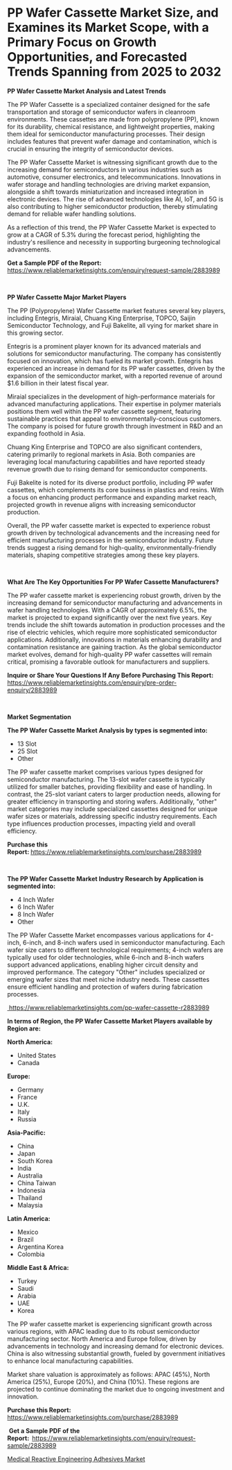 <p><h1>PP Wafer Cassette Market Size, and Examines its Market Scope, with a Primary Focus on Growth Opportunities, and Forecasted Trends Spanning from 2025 to 2032</h1></p><p><strong>PP Wafer Cassette Market Analysis and Latest Trends</strong></p>
<p><p>The PP Wafer Cassette is a specialized container designed for the safe transportation and storage of semiconductor wafers in cleanroom environments. These cassettes are made from polypropylene (PP), known for its durability, chemical resistance, and lightweight properties, making them ideal for semiconductor manufacturing processes. Their design includes features that prevent wafer damage and contamination, which is crucial in ensuring the integrity of semiconductor devices.</p><p>The PP Wafer Cassette Market is witnessing significant growth due to the increasing demand for semiconductors in various industries such as automotive, consumer electronics, and telecommunications. Innovations in wafer storage and handling technologies are driving market expansion, alongside a shift towards miniaturization and increased integration in electronic devices. The rise of advanced technologies like AI, IoT, and 5G is also contributing to higher semiconductor production, thereby stimulating demand for reliable wafer handling solutions.</p><p>As a reflection of this trend, the PP Wafer Cassette Market is expected to grow at a CAGR of 5.3% during the forecast period, highlighting the industry's resilience and necessity in supporting burgeoning technological advancements.</p></p>
<p><strong>Get a Sample PDF of the Report:&nbsp;</strong> <a href="https://www.reliablemarketinsights.com/enquiry/request-sample/2883989?utm_campaign=2214&utm_medium=2&utm_source=Github&utm_content=ia&utm_term=13032025&utm_id=pp-wafer-cassette">https://www.reliablemarketinsights.com/enquiry/request-sample/2883989</a></p>
<p>&nbsp;</p>
<p><strong>PP Wafer Cassette Major Market Players</strong></p>
<p><p>The PP (Polypropylene) Wafer Cassette market features several key players, including Entegris, Miraial, Chuang King Enterprise, TOPCO, Saijin Semiconductor Technology, and Fuji Bakelite, all vying for market share in this growing sector. </p><p>Entegris is a prominent player known for its advanced materials and solutions for semiconductor manufacturing. The company has consistently focused on innovation, which has fueled its market growth. Entegris has experienced an increase in demand for its PP wafer cassettes, driven by the expansion of the semiconductor market, with a reported revenue of around $1.6 billion in their latest fiscal year.</p><p>Miraial specializes in the development of high-performance materials for advanced manufacturing applications. Their expertise in polymer materials positions them well within the PP wafer cassette segment, featuring sustainable practices that appeal to environmentally-conscious customers. The company is poised for future growth through investment in R&D and an expanding foothold in Asia.</p><p>Chuang King Enterprise and TOPCO are also significant contenders, catering primarily to regional markets in Asia. Both companies are leveraging local manufacturing capabilities and have reported steady revenue growth due to rising demand for semiconductor components.</p><p>Fuji Bakelite is noted for its diverse product portfolio, including PP wafer cassettes, which complements its core business in plastics and resins. With a focus on enhancing product performance and expanding market reach, projected growth in revenue aligns with increasing semiconductor production.</p><p>Overall, the PP wafer cassette market is expected to experience robust growth driven by technological advancements and the increasing need for efficient manufacturing processes in the semiconductor industry. Future trends suggest a rising demand for high-quality, environmentally-friendly materials, shaping competitive strategies among these key players.</p></p>
<p>&nbsp;</p>
<p><strong>What Are The Key Opportunities For PP Wafer Cassette Manufacturers?</strong></p>
<p><p>The PP wafer cassette market is experiencing robust growth, driven by the increasing demand for semiconductor manufacturing and advancements in wafer handling technologies. With a CAGR of approximately 6.5%, the market is projected to expand significantly over the next five years. Key trends include the shift towards automation in production processes and the rise of electric vehicles, which require more sophisticated semiconductor applications. Additionally, innovations in materials enhancing durability and contamination resistance are gaining traction. As the global semiconductor market evolves, demand for high-quality PP wafer cassettes will remain critical, promising a favorable outlook for manufacturers and suppliers.</p></p>
<p><strong>Inquire or Share Your Questions If Any Before Purchasing This Report:</strong> <a href="https://www.reliablemarketinsights.com/enquiry/pre-order-enquiry/2883989?utm_campaign=2214&utm_medium=2&utm_source=Github&utm_content=ia&utm_term=13032025&utm_id=pp-wafer-cassette">https://www.reliablemarketinsights.com/enquiry/pre-order-enquiry/2883989</a></p>
<p>&nbsp;</p>
<p><strong>Market Segmentation</strong></p>
<p><strong>The PP Wafer Cassette Market Analysis by types is segmented into:</strong></p>
<p><ul><li>13 Slot</li><li>25 Slot</li><li>Other</li></ul></p>
<p><p>The PP wafer cassette market comprises various types designed for semiconductor manufacturing. The 13-slot wafer cassette is typically utilized for smaller batches, providing flexibility and ease of handling. In contrast, the 25-slot variant caters to larger production needs, allowing for greater efficiency in transporting and storing wafers. Additionally, "other" market categories may include specialized cassettes designed for unique wafer sizes or materials, addressing specific industry requirements. Each type influences production processes, impacting yield and overall efficiency.</p></p>
<p><strong>Purchase this Report:&nbsp;</strong><a href="https://www.reliablemarketinsights.com/purchase/2883989?utm_campaign=2214&utm_medium=2&utm_source=Github&utm_content=ia&utm_term=13032025&utm_id=pp-wafer-cassette">https://www.reliablemarketinsights.com/purchase/2883989</a></p>
<p>&nbsp;</p>
<p><strong>The PP Wafer Cassette Market Industry Research by Application is segmented into:</strong></p>
<p><ul><li>4 Inch Wafer</li><li>6 Inch Wafer</li><li>8 Inch Wafer</li><li>Other</li></ul></p>
<p><p>The PP Wafer Cassette Market encompasses various applications for 4-inch, 6-inch, and 8-inch wafers used in semiconductor manufacturing. Each wafer size caters to different technological requirements; 4-inch wafers are typically used for older technologies, while 6-inch and 8-inch wafers support advanced applications, enabling higher circuit density and improved performance. The category "Other" includes specialized or emerging wafer sizes that meet niche industry needs. These cassettes ensure efficient handling and protection of wafers during fabrication processes.</p></p>
<p><a href="https://www.reliablemarketinsights.com/pp-wafer-cassette-r2883989?utm_campaign=2214&utm_medium=2&utm_source=Github&utm_content=ia&utm_term=13032025&utm_id=pp-wafer-cassette">&nbsp;https://www.reliablemarketinsights.com/pp-wafer-cassette-r2883989</a></p>
<p><strong>In terms of Region, the PP Wafer Cassette Market Players available by Region are:</strong></p>
<p>
    <p> <strong> North America: </strong>
        <ul>
            <li>United States</li>
            <li>Canada</li>
        </ul>
        </p> 
    <p> <strong> Europe: </strong>
        <ul>
            <li>Germany</li>
            <li>France</li>
            <li>U.K.</li>
            <li>Italy</li>
            <li>Russia</li>
        </ul>
        </p> 
    <p> <strong> Asia-Pacific: </strong>
        <ul>
            <li>China</li>
            <li>Japan</li>
            <li>South Korea</li>
            <li>India</li>
            <li>Australia</li>
            <li>China Taiwan</li>
            <li>Indonesia</li>
            <li>Thailand</li>
            <li>Malaysia</li>
        </ul>
        </p> 
    <p> <strong> Latin America: </strong>
        <ul>
            <li>Mexico</li>
            <li>Brazil</li>
            <li>Argentina Korea</li>
            <li>Colombia</li>
        </ul>
        </p> 
    <p> <strong> Middle East & Africa: </strong>
        <ul>
            <li>Turkey</li>
            <li>Saudi</li>
            <li>Arabia</li>
            <li>UAE</li>
            <li>Korea</li>
        </ul>
    </p>
    </p>
<p><p>The PP wafer cassette market is experiencing significant growth across various regions, with APAC leading due to its robust semiconductor manufacturing sector. North America and Europe follow, driven by advancements in technology and increasing demand for electronic devices. China is also witnessing substantial growth, fueled by government initiatives to enhance local manufacturing capabilities. </p><p>Market share valuation is approximately as follows: APAC (45%), North America (25%), Europe (20%), and China (10%). These regions are projected to continue dominating the market due to ongoing investment and innovation.</p></p>
<p><strong>Purchase this Report: </strong><a href="https://www.reliablemarketinsights.com/purchase/2883989?utm_campaign=2214&utm_medium=2&utm_source=Github&utm_content=ia&utm_term=13032025&utm_id=pp-wafer-cassette">https://www.reliablemarketinsights.com/purchase/2883989</a></p>
<p>&nbsp;<strong>Get a Sample PDF of the Report:&nbsp;&nbsp;</strong><a href="https://www.reliablemarketinsights.com/enquiry/request-sample/2883989?utm_campaign=2214&utm_medium=2&utm_source=Github&utm_content=ia&utm_term=13032025&utm_id=pp-wafer-cassette">https://www.reliablemarketinsights.com/enquiry/request-sample/2883989</a></p>
<p><strong></strong></p>
<p><p><a href="https://github.com/mcfred89/Market-Research-Report-List-1/blob/main/medical-reactive-engineering-adhesives-market.md?utm_campaign=2214&utm_medium=2&utm_source=Github&utm_content=ia&utm_term=13032025&utm_id=pp-wafer-cassette">Medical Reactive Engineering Adhesives Market</a></p></p>